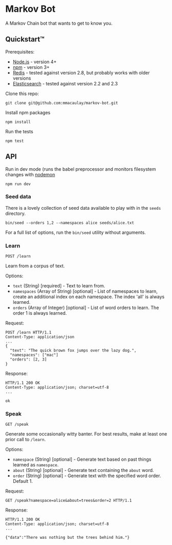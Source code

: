 # Markov Bot

A Markov Chain bot that wants to get to know you.

## Quickstart™

Prerequisites:

* [Node.js](https://nodejs.org/en/download/) - version 4+
* [npm](https://github.com/npm/npm) - version 3+
* [Redis](http://redis.io/download) - tested against version 2.8, but probably works with older versions
* [Elasticsearch](https://www.elastic.co/products/elasticsearch) - tested against version 2.2 and 2.3

Clone this repo:

`git clone git@github.com:mmacaulay/markov-bot.git`

Install npm packages

`npm install`

Run the tests

`npm test`

## API

Run in dev mode (runs the babel preprocessor and monitors filesystem changes with [nodemon](https://github.com/remy/nodemon)

`npm run dev`

### Seed data

There is a lovely collection of seed data available to play with in the `seeds` directory.

`bin/seed --orders 1,2 --namespaces alice seeds/alice.txt`

For a full list of options, run the `bin/seed` utility without arguments.

### Learn

`POST /learn`

Learn from a corpus of text.

Options:

* `text` (String) [required] - Text to learn from.
* `namespaces` (Array of String) [optional] - List of namespaces to learn, create an additional index on each namespace. The index 'all' is always learned.
* `orders` (Array of Integer) [optional] - List of word orders to learn. The order 1 is always learned.

Request:

```
POST /learn HTTP/1.1
Content-Type: application/json
...
{
  "text": "The quick brown fox jumps over the lazy dog.",
  "namespaces": ["mac"]
  "orders": [2, 3]
}
```
Response:

```
HTTP/1.1 200 OK
Content-Type: application/json; charset=utf-8
...

ok
```

### Speak

`GET /speak`

Generate some occasionally witty banter. For best results, make at least one prior call to `/learn`.

Options:

* `namespace` (String) [optional] - Generate text based on past things learned as `namespace`.
* `about` (String) [optional] - Generate text containing the `about` word.
* `order` (String) [optional] - Generate text with the specified word order. Default 1.

Request:

```
GET /speak?namespace=alice&about=trees&order=2 HTTP/1.1
```

Response:

```
HTTP/1.1 200 OK
Content-Type: application/json; charset=utf-8
...

{"data":"There was nothing but the trees behind him."}
```
